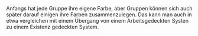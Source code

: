 Anfangs hat jede Gruppe ihre eigene Farbe, aber Gruppen können sich auch später
darauf einigen ihre Farben zusammenzulegen. 
Das kann man auch in etwa vergleichen mit einem Übergang von einem Arbeitsgedeckten Systen zu einem
Existenz gedeckten System.